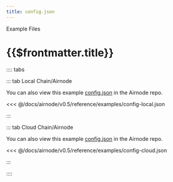 ```yaml
---
title: config.json
---
```


<TitleSpan>Example Files</TitleSpan>

# {{$frontmatter.title}}

:::: tabs

::: tab Local Chain/Airnode

You can also view this example
[config.json](https://github.com/api3dao/airnode/blob/v0.4/packages/airnode-node/config/config.json.example)
in the Airnode repo.

<<< @/docs/airnode/v0.5/reference/examples/config-local.json

:::

::: tab Cloud Chain/Airnode

You can also view this example
[config.json](https://github.com/api3dao/airnode/blob/v0.4/packages/airnode-deployer/config/config.json.example)
in the Airnode repo.

<<< @/docs/airnode/v0.5/reference/examples/config-cloud.json

:::

::::
